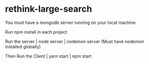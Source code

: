 # rethink-large-search
 
<p>You must have a mongodb server running on your local machine.</p>
<p>Run npm install in each project</p>
<p>Run the server | node server | nodemon server (Must have nodemon installed globally)</p>
<p>Then Run the Client | yarn start | npm start </p>
